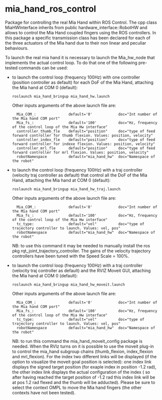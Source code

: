 # mia_hand_ros_control
Package for controlling the real Mia Hand within ROS Control.
The cpp class MiaHWInterface inherits from public hardware_interface::RobotHW and allows to control the Mia Hand coupled fingers using the ROS controllers.
In this package a specific transmission class has been declared for each of the three actuators of the Mia hand due to their non linear and peculiar behaviours.

To launch the real mia hand it is necessary to launch the Mia_hw_node that implements the actual control loop.
To do that one of the following pre-tested commands can be used:

  - to launch the control loop (frequency 100Hz) with one controller (position controller as default) for each DoF of the Mia Hand, attaching the Mia hand at COM 0 (default):

        roslaunch mia_hand_bringup mia_hand_hw.launch

      Other inputs arguments of the above launch file are:

          Mia_COM_:               default='0'            doc="Int number of the Mia hand COM port"
          Mia_fs_:                default='100'          doc="Hz, frequency of the control loop of the Mia Hw interface"
          controller_thumb_fle    default="position"     doc="type of feed forward controller for thumb flexion. Values: position, velocity"
          controller_index_fle    default="position"     doc="type of feed forward controller for indexe flexion. Values: position, velocity"
          controller_mrl_fle      default="position"     doc="type of feed forward controller for mrl flexion. Values: position, velocity"
          robotNamespace          default="mia_hand_hw"  doc="Namespace of the robot"

  - to launch the control loop (frequency 100Hz) with a traj controller (velocity traj controller as default) that control all the DoF of the Mia Hand, attaching the Mia hand at COM 0 (default):

        roslaunch mia_hand_bringup mia_hand_hw_traj.launch

      Other inputs arguments of the above launch file are:

          Mia_COM_:               default='0'            doc="Int number of the Mia hand COM port"
          Mia_fs_:                default='100'          doc="Hz, frequency of the control loop of the Mia Hw interface"
          tc_type:                default="vel"          doc="type of trajectory controller to launch. Values: vel, pos"
          robotNamespace          default="mia_hand_hw"  doc="Namespace of the robot"

      NB: to use this command it may be needed to manually install the ros pkg rqt_joint_trajectory_controller. The gains of the velocity trajectory controllers have been tuned with the Speed Scale = 100%. 

  - to launch the control loop (frequency 100Hz) with a traj controller (velocity traj controller as default) and the RVIZ Moveit GUI, attaching the Mia hand at COM 0 (default):

        roslaunch mia_hand_bringup mia_hand_hw_moveit.launch

      Other inputs arguments of the above launch file are:

          Mia_COM_:               default='0'            doc="Int number of the Mia hand COM port"
          Mia_fs_:                default='100'          doc="Hz, frequency of the control loop of the Mia Hw interface"
          tc_type:                default="vel"          doc="type of trajectory controller to launch. Values: vel, pos"
          robotNamespace          default="mia_hand_hw"  doc="Namespace of the robot"

      NB: to run this command the mia_hand_moveit_config package is needed.
      When the RVIz turns on it is possible to use the moveit plug-in to control the mia_hand subgroup chains (thumb_flexion, index_flexion and mrl_flexion).
      For the index two different links will be displayed (if the option to visualize the moveit goal position is selected): one index link displays the signed
      target position (for exaple index in position -1.2 rad), the other index link displays the actual configuration of the index ( so after having reached the target
      position of -1.2 rad this index link will be at pos 1.2 rad flexed and the thumb will be adducted).
      Please be sure to select the context OMPL to move the Mia hand fingers (the other contexts have not been tested).
